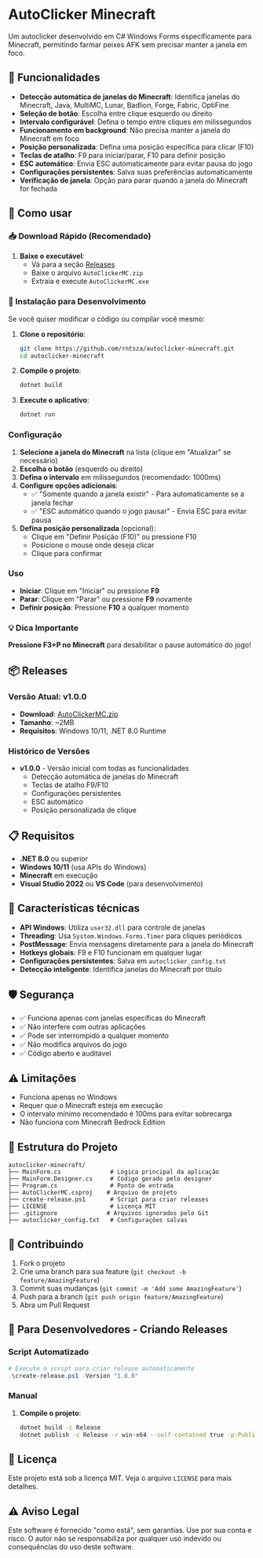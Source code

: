 # AutoClicker Minecraft

Um autoclicker desenvolvido em C# Windows Forms especificamente para Minecraft, permitindo farmar peixes AFK sem precisar manter a janela em foco.

## 🎯 Funcionalidades

- **Detecção automática de janelas do Minecraft**: Identifica janelas do Minecraft, Java, MultiMC, Lunar, Badlion, Forge, Fabric, OptiFine
- **Seleção de botão**: Escolha entre clique esquerdo ou direito
- **Intervalo configurável**: Defina o tempo entre cliques em milissegundos
- **Funcionamento em background**: Não precisa manter a janela do Minecraft em foco
- **Posição personalizada**: Defina uma posição específica para clicar (F10)
- **Teclas de atalho**: F9 para iniciar/parar, F10 para definir posição
- **ESC automático**: Envia ESC automaticamente para evitar pausa do jogo
- **Configurações persistentes**: Salva suas preferências automaticamente
- **Verificação de janela**: Opção para parar quando a janela do Minecraft for fechada

## 🚀 Como usar

### 📥 Download Rápido (Recomendado)
1. **Baixe o executável**:
   - Vá para a seção [Releases](https://github.com/rntsza/autoclicker-minecraft/releases)
   - Baixe o arquivo `AutoClickerMC.zip`
   - Extraia e execute `AutoClickerMC.exe`

### 🔧 Instalação para Desenvolvimento
Se você quiser modificar o código ou compilar você mesmo:

1. **Clone o repositório**:
   ```bash
   git clone https://github.com/rntsza/autoclicker-minecraft.git
   cd autoclicker-minecraft
   ```

2. **Compile o projeto**:
   ```bash
   dotnet build
   ```

3. **Execute o aplicativo**:
   ```bash
   dotnet run
   ```

### Configuração
1. **Selecione a janela do Minecraft** na lista (clique em "Atualizar" se necessário)
2. **Escolha o botão** (esquerdo ou direito)
3. **Defina o intervalo** em milissegundos (recomendado: 1000ms)
4. **Configure opções adicionais**:
   - ✅ "Somente quando a janela existir" - Para automaticamente se a janela fechar
   - ✅ "ESC automático quando o jogo pausar" - Envia ESC para evitar pausa
5. **Defina posição personalizada** (opcional):
   - Clique em "Definir Posição (F10)" ou pressione F10
   - Posicione o mouse onde deseja clicar
   - Clique para confirmar

### Uso
- **Iniciar**: Clique em "Iniciar" ou pressione **F9**
- **Parar**: Clique em "Parar" ou pressione **F9** novamente
- **Definir posição**: Pressione **F10** a qualquer momento

### 💡 Dica Importante
**Pressione F3+P no Minecraft** para desabilitar o pause automático do jogo!

## 📦 Releases

### Versão Atual: v1.0.0
- **Download**: [AutoClickerMC.zip](https://github.com/rntsza/autoclicker-minecraft/releases/latest)
- **Tamanho**: ~2MB
- **Requisitos**: Windows 10/11, .NET 8.0 Runtime

### Histórico de Versões
- **v1.0.0** - Versão inicial com todas as funcionalidades
  - Detecção automática de janelas do Minecraft
  - Teclas de atalho F9/F10
  - Configurações persistentes
  - ESC automático
  - Posição personalizada de clique

## 📋 Requisitos

- **.NET 8.0** ou superior
- **Windows 10/11** (usa APIs do Windows)
- **Minecraft** em execução
- **Visual Studio 2022** ou **VS Code** (para desenvolvimento)

## 🔧 Características técnicas

- **API Windows**: Utiliza `user32.dll` para controle de janelas
- **Threading**: Usa `System.Windows.Forms.Timer` para cliques periódicos
- **PostMessage**: Envia mensagens diretamente para a janela do Minecraft
- **Hotkeys globais**: F9 e F10 funcionam em qualquer lugar
- **Configurações persistentes**: Salva em `autoclicker_config.txt`
- **Detecção inteligente**: Identifica janelas do Minecraft por título

## 🛡️ Segurança

- ✅ Funciona apenas com janelas específicas do Minecraft
- ✅ Não interfere com outras aplicações
- ✅ Pode ser interrompido a qualquer momento
- ✅ Não modifica arquivos do jogo
- ✅ Código aberto e auditável

## ⚠️ Limitações

- Funciona apenas no Windows
- Requer que o Minecraft esteja em execução
- O intervalo mínimo recomendado é 100ms para evitar sobrecarga
- Não funciona com Minecraft Bedrock Edition

## 📁 Estrutura do Projeto

```
autoclicker-minecraft/
├── MainForm.cs              # Lógica principal da aplicação
├── MainForm.Designer.cs     # Código gerado pelo designer
├── Program.cs               # Ponto de entrada
├── AutoClickerMC.csproj    # Arquivo de projeto
├── create-release.ps1       # Script para criar releases
├── LICENSE                  # Licença MIT
├── .gitignore              # Arquivos ignorados pelo Git
├── autoclicker_config.txt   # Configurações salvas
```

## 🤝 Contribuindo

1. Fork o projeto
2. Crie uma branch para sua feature (`git checkout -b feature/AmazingFeature`)
3. Commit suas mudanças (`git commit -m 'Add some AmazingFeature'`)
4. Push para a branch (`git push origin feature/AmazingFeature`)
5. Abra um Pull Request

## 🚀 Para Desenvolvedores - Criando Releases

### Script Automatizado
```powershell
# Execute o script para criar release automaticamente
.\create-release.ps1 -Version "1.0.0"
```

### Manual
1. **Compile o projeto**:
   ```bash
   dotnet build -c Release
   dotnet publish -c Release -r win-x64 --self-contained true -p:PublishSingleFile=true
   ```
   
## 📄 Licença

Este projeto está sob a licença MIT. Veja o arquivo `LICENSE` para mais detalhes.

## ⚠️ Aviso Legal

Este software é fornecido "como está", sem garantias. Use por sua conta e risco. O autor não se responsabiliza por qualquer uso indevido ou consequências do uso deste software.
